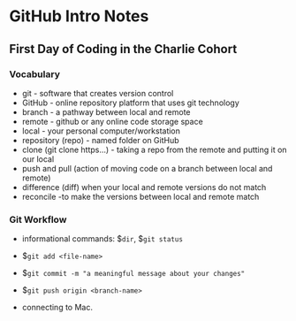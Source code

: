 # GitHub Intro Notes

## First Day of Coding in the Charlie Cohort

### Vocabulary
- git - software that creates version control
- GitHub - online repository platform that uses git technology
- branch - a pathway between local and remote
- remote  - github or any online code storage space
- local - your personal computer/workstation
- repository (repo) - named folder on GitHub
- clone (git clone https...) - taking a repo from the remote and putting it on our local
- push and pull (action of moving code on a branch between local and remote)
- difference (diff) when your local and remote versions do not match
- reconcile -to make the versions between local and remote match

### Git Workflow

- informational commands: $`dir`, $`git status`
- $`git add <file-name>`
- $`git commit -m "a meaningful message about your changes"`
- $`git push origin <branch-name>`

- connecting to Mac.
